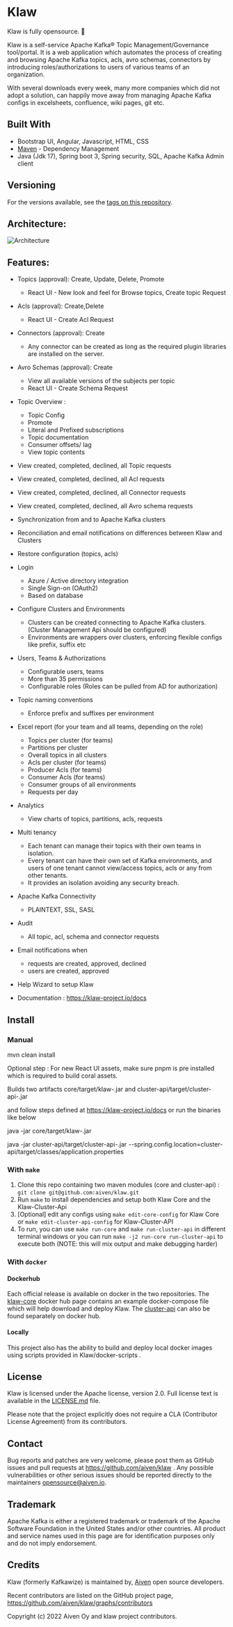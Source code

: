 # Klaw

Klaw is fully opensource. 🥳 

Klaw is a self-service Apache Kafka® Topic Management/Governance tool/portal. It is a web application which automates the process of creating and browsing Apache Kafka topics, acls, avro schemas, connectors by introducing roles/authorizations to users of various teams of an organization.

With several downloads every week, many more companies which did not adopt a solution, can happily move away from managing Apache Kafka configs in excelsheets, confluence, wiki pages, git etc. 

## Built With

* Bootstrap UI, Angular, Javascript, HTML, CSS 
* [Maven](https://maven.apache.org/) - Dependency Management
* Java (Jdk 17), Spring boot 3, Spring security, SQL, Apache Kafka Admin client 

## Versioning

For the versions available, see the [tags on this repository](https://github.com/aiven/klaw/tags).

## Architecture:

![Architecture](https://github.com/aiven/klaw/blob/main/arch.png)

## Features:

- Topics (approval): Create, Update, Delete, Promote
  - React UI - New look and feel for Browse topics, Create topic Request
  
- Acls (approval):  Create,Delete
  - React UI - Create Acl Request 
- Connectors (approval): Create
  - Any connector can be created as long as the required plugin libraries are installed on the server.  
- Avro Schemas (approval): Create
  - View all available versions of the subjects per topic
  - React UI - Create Schema Request
- Topic Overview :
  - Topic Config
  - Promote
  - Literal and Prefixed subscriptions
  - Topic documentation
  - Consumer offsets/ lag
  - View topic contents

- View created, completed, declined, all Topic requests
- View created, completed, declined, all Acl requests
- View created, completed, declined, all Connector requests
- View created, completed, declined, all Avro schema requests

- Synchronization from and to Apache Kafka clusters
- Reconciliation and email notifications on differences between Klaw and Clusters
- Restore configuration (topics, acls)

- Login 
  - Azure / Active directory integration
  - Single Sign-on (OAuth2)
  - Based on database
  
- Configure Clusters and Environments
  - Clusters can be created connecting to Apache Kafka clusters. (Cluster Management Api should be configured)
  - Environments are wrappers over clusters, enforcing flexible configs like prefix, suffix etc

- Users, Teams & Authorizations
  - Configurable users, teams
  - More than 35 permissions
  - Configurable roles (Roles can be pulled from AD for authorization)

- Topic naming conventions
  - Enforce prefix and suffixes per environment

- Excel report (for your team and all teams, depending on the role)
  - Topics per cluster (for teams)
  - Partitions per cluster
  - Overall topics in all clusters
  - Acls per cluster (for teams)
  - Producer Acls  (for teams)
  - Consumer Acls  (for teams)
  - Consumer groups of all environments
  - Requests per day

- Analytics
  - View charts of topics, partitions, acls, requests

- Multi tenancy
  - Each tenant can manage their topics with their own teams in isolation.
  - Every tenant can have their own set of Kafka environments, and users
    of one tenant cannot view/access topics, acls or any from other tenants.
  - It provides an isolation avoiding any security breach.

- Apache Kafka Connectivity
  - PLAINTEXT, SSL, SASL

- Audit
  - All topic, acl, schema and connector requests

- Email notifications when
  - requests are created, approved, declined
  - users are created, approved

- Help Wizard to setup Klaw

- Documentation : https://klaw-project.io/docs

## Install

### Manual
mvn clean install

Optional step : For new React UI assets, make sure pnpm is pre installed which is required to build coral assets.

Builds two artifacts core/target/klaw-<version>.jar and cluster-api/target/cluster-api-<version>.jar

and follow steps defined at https://klaw-project.io/docs or run the binaries like below

java -jar core/target/klaw-<version>.jar

java -jar cluster-api/target/cluster-api-<version>.jar --spring.config.location=cluster-api/target/classes/application.properties

### With `make`

1. Clone this repo containing two maven modules (core and cluster-api) : `git clone git@github.com:aiven/klaw.git`
2. Run `make` to install dependencies and setup both Klaw Core and the Klaw-Cluster-Api
3. [Optional] edit any configs using `make edit-core-config` for Klaw Core or `make edit-cluster-api-config` for Klaw-Cluster-API
4. To run, you can use `make run-core` and `make run-cluster-api` in different terminal windows or you can run `make -j2 run-core run-cluster-api` to execute both (NOTE: this will mix output and make debugging harder)

### With `docker`
#### Dockerhub
Each official release is available on docker in the two repositories.
The [klaw-core](https://hub.docker.com/r/aivenoy/klaw-core) docker hub page contains an example docker-compose file which will help download and deploy Klaw. 
The [cluster-api](https://hub.docker.com/r/aivenoy/klaw-cluster-api) can also be found separately on docker hub.

#### Locally
This project also has the ability to build and deploy local docker images using scripts provided in Klaw/docker-scripts .

## License

Klaw is licensed under the Apache license, version 2.0.  Full license text is
available in the [LICENSE.md](LICENSE.md) file.

Please note that the project explicitly does not require a CLA (Contributor
License Agreement) from its contributors.

## Contact

Bug reports and patches are very welcome, please post them as GitHub issues
and pull requests at https://github.com/aiven/klaw . Any possible
vulnerabilities or other serious issues should be reported directly to the
maintainers <opensource@aiven.io>.

## Trademark

Apache Kafka is either a registered trademark or trademark of the Apache Software Foundation in the United States and/or other countries. 
All product and service names used in this page are for identification purposes only and do not imply endorsement.

## Credits

Klaw (formerly Kafkawize) is maintained by, [Aiven](https://aiven.io/) open source developers.


Recent contributors are listed on the GitHub project page,
https://github.com/aiven/klaw/graphs/contributors

Copyright (c) 2022 Aiven Oy and klaw project contributors.
